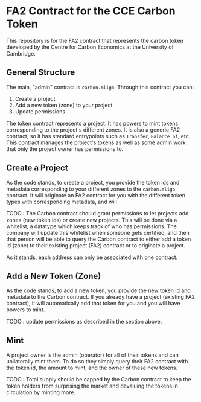 # FA2 Contract for the CCE Carbon Token

This repository is for the FA2 contract that represents the carbon token developed by the Centre for Carbon Economics at the University of Cambridge.

## General Structure

The main, "admin" contract is `carbon.mligo`. Through this contract you can:
1. Create a project 
1. Add a new token (zone) to your project 
1. Update permissions

The token contract represents a project. It has powers to mint tokens corresponding to the project's different zones. It is also a generic FA2 contract, so it has standard entrypoints such as `Transfer`, `Balance_of`, etc. This contract manages the project's tokens as well as some admin work that only the project owner has permissions to.

## Create a Project

As the code stands, to create a project, you provide the token ids and metadata corresponding to your different zones to the `carbon.mligo` contract. It will originate an FA2 contract for you with the different token types with corresponding metadata, and will 

TODO : 
The Carbon contract should grant permissions to let projects add zones (new token ids) or create new projects. This will be done via a whitelist, a datatype which keeps track of who has permissions. The company will update this whitelist when someone gets certified, and then that person will be able to query the Carbon contract to either add a token id (zone) to their existing project (FA2) contract or to originate a project.

As it stands, each address can only be associated with one contract.

## Add a New Token (Zone)

As the code stands, to add a new token, you provide the new token id and metadata to the Carbon contract. If you already have a project (existing FA2 contract), it will automatically add that token for you and you will have powers to mint.

TODO :
update permissions as described in the section above.


## Mint

A project owner is the admin (operator) for all of their tokens and can unilaterally mint them. To do so they simply query their FA2 contract with the token id, the amount to mint, and the owner of these new tokens.

TODO : 
Total supply should be capped by the Carbon contract to keep the token holders from surprising the market and devaluing the tokens in circulation by minting more.